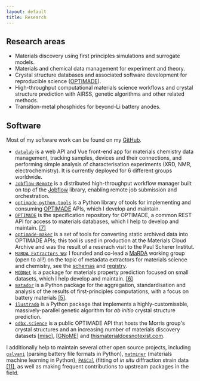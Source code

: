 ```yaml
---
layout: default
title: Research
---
```


## Research areas

- Materials discovery using first principles simulations and surrogate models.
- Materials and chemical data management for experiment and theory.
- Crystal structure databases and associated software development for reproducible science ([OPTIMADE](https://optimade.org)).
- High-throughput computational materials science workflows and crystal structure prediction with AIRSS, genetic algorithms and other related methods.
- Transition-metal phosphides for beyond-Li battery anodes.

## Software

 Most of my software work can be found on my [GitHub](https://github.com/ml-evs).

- [<i class="fab fa-github"></i>`datalab`](https://github.com/the-grey-group/datalab) is a web API and Vue front-end app for materials chemistry data management, tracking samples, devices and their connections, and performing simple analysis of characterisation experiments (XRD, NMR, electrochemistry). It is currently deployed for 6 different groups worldwide.
- [<i class="fab fa-github"></i>`Jobflow-Remote`](https://github.com/matgenix/jobflow-remote) is a distributed high-throughput workflow manager built on top of the [Jobflow](https://github.com/materialsproject/jobflow) library, enabling remote job submission and orchestration.
- [<i class="fab fa-github"></i>`optimade-python-tools`](https://github.com/Materials-Consortia/optimade-python-tools) is a Python library of tools for implementing and consuming [OPTIMADE](www.optimade.org) APIs, which I develop and maintain.
- [<i class="fab fa-github"></i>`OPTIMADE`](https://github.com/Materials-Consortia/OPTIMADE) is the specification repository for OPTIMADE, a common REST API for access to materials databases, which I help to develop and maintain. [[7]](https://ml-evs.science/papers.html#7)
- [<i class="fab fa-github"></i>`optimade-maker`](https://github.com/materialscloud-org/optimade-maker) is a set of tools for converting static archived data into OPTIMADE APIs; this tool is used in production at the Materials Cloud Archive and was the result of a reserach visit to the Paul Scherer Institut.
- [<i class="fab fa-github"></i>`MaRDA Extractors WG`](https://github.com/marda-alliance/metadata_extractors/): I founded and co-lead a [MaRDA](https://www.marda-alliance.org/) working group (open to all!) on the topic of metadata extractors for materials science and chemistry, see the [schemas](https://marda-alliance.github.io/metadata_extractors_schema) and [registry](https://marda-registry.fly.dev/).
- [<i class="fab fa-github"></i>`MODNet`](https://github.com/ppdebreuck/modnet) is a package for materials property prediction focused on small datasets, which I help develop and maintain. [[6]](https://ml-evs.science/papers.html#6)
- [<i class="fab fa-github"></i>`matador`](http://matador.science) is a Python package for the aggregation, standardisation and analysis of the results of first-principles computations, with a focus on battery materials [[5]](https://ml-evs.science/papers.html#5).
- [<i class="fab fa-github"></i>`ilustrado`](http://www.tcm.phy.cam.ac.uk/~me388/ilustrado) is a Python package that implements a highly-customisable, massively-parallel genetic algorithm for *ab initio* crystal structure prediction.
- [<i class="fab fa-github"></i>`odbx.science`](http://odbx.science) is a public OPTIMADE API that hosts the Morris group's crystal structures and an increasing number of materials discovery datasets [[misc](https://optimade-misc.odbx.science)], [[GNoME](https://optimade-gnome.odbx.science)] and [thismaterialdoesnotexist.com](https://thismaterialdoesnotexis.com).

I additionally help to maintain several other open source projects, including
[<i class="fab fa-github"></i>`galvani`](https://github.com/echemdata/galvani)
(parsing battery file formats in Python), [<i class="fab
fa-github"></i>`matminer`](https://github.com/hackingmaterials/matminer)
(materials machine learning in Python), [<i class="fab
fa-github"></i>`PASCal`](https://github.com/MJCliffe/PASCal) (fitting of *in situ*
diffraction strain data [[11]](https://ml-evs.science/papers.html#11), as well as making frequent contributions
to upstream packages in the field.
